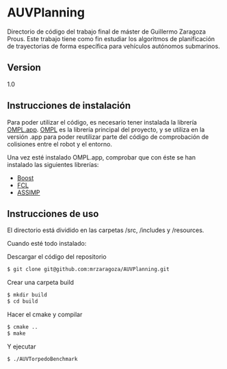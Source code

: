 # AUVPlanning

Directorio de código del trabajo final de máster de Guillermo Zaragoza Prous. Este trabajo tiene como fin estudiar los algoritmos de planificación de trayectorias de forma específica para vehículos autónomos submarinos.

## Version
1.0

## Instrucciones de instalación
Para poder utilizar el código, es necesario tener instalada la librería [OMPL.app]. [OMPL] es la librería principal del proyecto, y se utiliza en la versión .app para poder reutilizar parte del código de comprobación de colisiones entre el robot y el entorno.

Una vez esté instalado OMPL.app, comprobar que con éste se han instalado las siguientes librerías:
- [Boost]
- [FCL]
- [ASSIMP]

## Instrucciones de uso
El directorio está dividido en las carpetas /src, /includes y /resources.

Cuando esté todo instalado:

Descargar el código del repositorio
```sh
$ git clone git@github.com:mrzaragoza/AUVPlanning.git
```
Crear una carpeta build
```sh
$ mkdir build
$ cd build
```
Hacer el cmake y compilar
```sh
$ cmake ..
$ make
```
Y ejecutar
```sh
$ ./AUVTorpedoBenchmark
```

[boost]: <http://www.boost.org/>
[fcl]: <https://github.com/flexible-collision-library/fcl>
[assimp]: <http://www.assimp.org/>
[ompl]: <http://ompl.kavrakilab.org>
[OMPL.app]: <http://ompl.kavrakilab.org/download.html>
